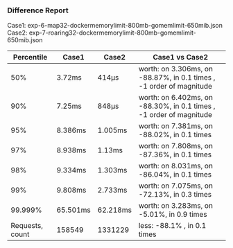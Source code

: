 ### Difference Report
Case1: exp-6-map32-dockermemorylimit-800mb-gomemlimit-650mib.json
Case2: exp-7-roaring32-dockermemorylimit-800mb-gomemlimit-650mib.json

|Percentile|Case1|Case2|Case1 vs Case2|
|---|---|---|---|
|50%|3.72ms|414µs|worth: on 3.306ms, on -88.87%, in 0.1 times , -1 order of magnitude|
|90%|7.25ms|848µs|worth: on 6.402ms, on -88.30%, in 0.1 times , -1 order of magnitude|
|95%|8.386ms|1.005ms|worth: on 7.381ms, on -88.02%, in 0.1 times |
|97%|8.938ms|1.13ms|worth: on 7.808ms, on -87.36%, in 0.1 times |
|98%|9.334ms|1.303ms|worth: on 8.031ms, on -86.04%, in 0.1 times |
|99%|9.808ms|2.733ms|worth: on 7.075ms, on -72.13%, in 0.3 times |
|99.999%|65.501ms|62.218ms|worth: on 3.283ms, on -5.01%, in 0.9 times |
|Requests, count|158549|1331229|less: -88.1% , in 0.1 times |
